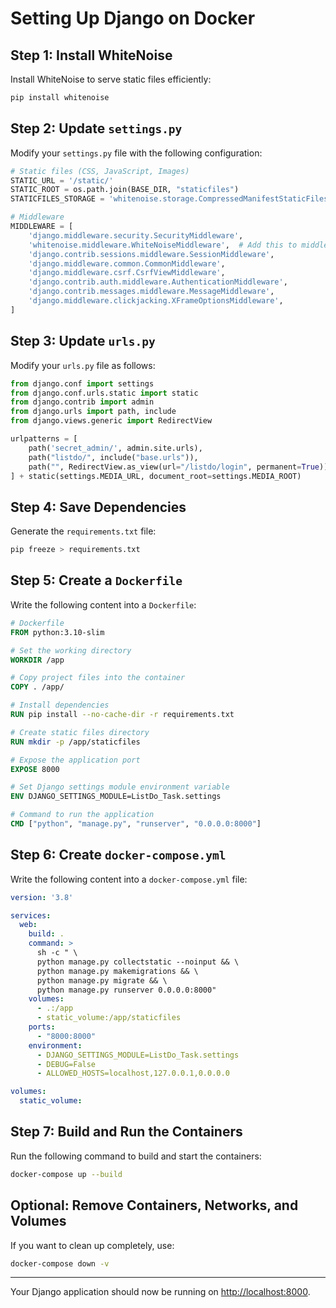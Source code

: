 # Setting Up Django on Docker

## Step 1: Install WhiteNoise
Install WhiteNoise to serve static files efficiently:
```bash
pip install whitenoise
```

## Step 2: Update `settings.py`
Modify your `settings.py` file with the following configuration:
```python
# Static files (CSS, JavaScript, Images)
STATIC_URL = '/static/'
STATIC_ROOT = os.path.join(BASE_DIR, "staticfiles")
STATICFILES_STORAGE = 'whitenoise.storage.CompressedManifestStaticFilesStorage'

# Middleware
MIDDLEWARE = [
    'django.middleware.security.SecurityMiddleware',
    'whitenoise.middleware.WhiteNoiseMiddleware',  # Add this to middleware
    'django.contrib.sessions.middleware.SessionMiddleware',
    'django.middleware.common.CommonMiddleware',
    'django.middleware.csrf.CsrfViewMiddleware',
    'django.contrib.auth.middleware.AuthenticationMiddleware',
    'django.contrib.messages.middleware.MessageMiddleware',
    'django.middleware.clickjacking.XFrameOptionsMiddleware',
]
```

## Step 3: Update `urls.py`
Modify your `urls.py` file as follows:
```python
from django.conf import settings
from django.conf.urls.static import static
from django.contrib import admin
from django.urls import path, include
from django.views.generic import RedirectView

urlpatterns = [
    path('secret_admin/', admin.site.urls),
    path("listdo/", include("base.urls")),
    path("", RedirectView.as_view(url="/listdo/login", permanent=True)),
] + static(settings.MEDIA_URL, document_root=settings.MEDIA_ROOT)
```

## Step 4: Save Dependencies
Generate the `requirements.txt` file:
```bash
pip freeze > requirements.txt
```

## Step 5: Create a `Dockerfile`
Write the following content into a `Dockerfile`:
```dockerfile
# Dockerfile
FROM python:3.10-slim

# Set the working directory
WORKDIR /app

# Copy project files into the container
COPY . /app/

# Install dependencies
RUN pip install --no-cache-dir -r requirements.txt

# Create static files directory
RUN mkdir -p /app/staticfiles

# Expose the application port
EXPOSE 8000

# Set Django settings module environment variable
ENV DJANGO_SETTINGS_MODULE=ListDo_Task.settings

# Command to run the application
CMD ["python", "manage.py", "runserver", "0.0.0.0:8000"]
```

## Step 6: Create `docker-compose.yml`
Write the following content into a `docker-compose.yml` file:
```yaml
version: '3.8'

services:
  web:
    build: .
    command: >
      sh -c " \
      python manage.py collectstatic --noinput && \
      python manage.py makemigrations && \
      python manage.py migrate && \
      python manage.py runserver 0.0.0.0:8000"
    volumes:
      - .:/app
      - static_volume:/app/staticfiles
    ports:
      - "8000:8000"
    environment:
      - DJANGO_SETTINGS_MODULE=ListDo_Task.settings
      - DEBUG=False
      - ALLOWED_HOSTS=localhost,127.0.0.1,0.0.0.0

volumes:
  static_volume:
```

## Step 7: Build and Run the Containers
Run the following command to build and start the containers:
```bash
docker-compose up --build
```

## Optional: Remove Containers, Networks, and Volumes
If you want to clean up completely, use:
```bash
docker-compose down -v
```

---

Your Django application should now be running on [http://localhost:8000](http://localhost:8000).


